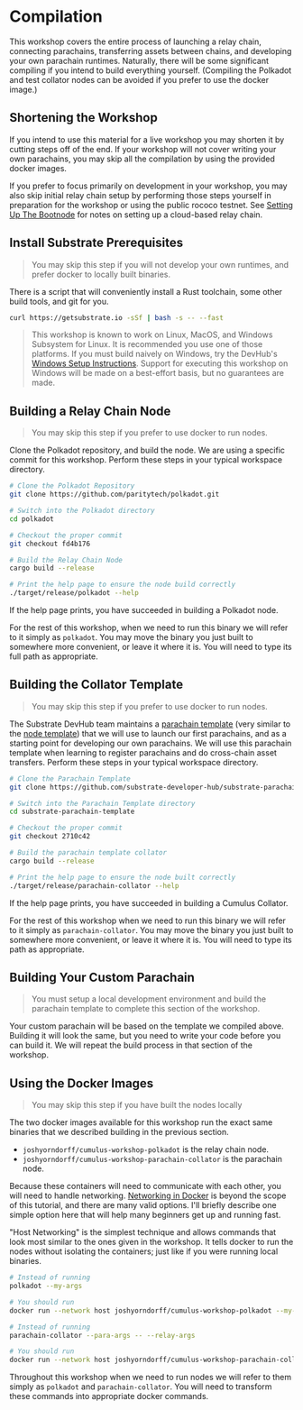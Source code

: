# Compilation

This workshop covers the entire process of launching a relay chain, connecting parachains, transferring assets between
chains, and developing your own parachain runtimes. Naturally, there will be some significant compiling if you intend to
build everything yourself. (Compiling the Polkadot and test collator nodes can be avoided if you prefer to use the
docker image.)

## Shortening the Workshop

If you intend to use this material for a live workshop you may shorten it by cutting steps off of the end. If your
workshop will not cover writing your own parachains, you may skip all the compilation by using the provided docker
images.

If you prefer to focus primarily on development in your workshop, you may also skip initial relay chain setup by
performing those steps yourself in preparation for the workshop or using the public rococo testnet. See
[Setting Up The Bootnode](../SettingUpTheBootnode.md) for notes on setting up a cloud-based relay chain.

## Install Substrate Prerequisites

> You may skip this step if you will not develop your own runtimes, and prefer docker to locally built binaries.

There is a script that will conveniently install a Rust toolchain, some other build tools, and git for you.

```bash
curl https://getsubstrate.io -sSf | bash -s -- --fast
```

> This workshop is known to work on Linux, MacOS, and Windows Subsystem for Linux. It is recommended you use one of
> those platforms. If you must build naively on Windows, try the DevHub's
> [Windows Setup Instructions](https://substrate.dev/docs/en/knowledgebase/getting-started/windows-users). Support for
> executing this workshop on Windows will be made on a best-effort basis, but no guarantees are made.

## Building a Relay Chain Node

> You may skip this step if you prefer to use docker to run nodes.

Clone the Polkadot repository, and build the node. We are using a specific commit for this workshop. Perform these steps
in your typical workspace directory.

```bash
# Clone the Polkadot Repository
git clone https://github.com/paritytech/polkadot.git

# Switch into the Polkadot directory
cd polkadot

# Checkout the proper commit
git checkout fd4b176

# Build the Relay Chain Node
cargo build --release

# Print the help page to ensure the node build correctly
./target/release/polkadot --help
```

If the help page prints, you have succeeded in building a Polkadot node.

For the rest of this workshop, when we need to run this binary we will refer to it simply as `polkadot`. You may move
the binary you just built to somewhere more convenient, or leave it where it is. You will need to type its full path as
appropriate.

## Building the Collator Template

> You may skip this step if you prefer to use docker to run nodes.

The Substrate DevHub team maintains a
[parachain template](https://github.com/substrate-developer-hub/substrate-parachain-template) (very similar to the
[node template](https://github.com/substrate-developer-hub/substrate-node-template)) that we will use to launch our
first parachains, and as a starting point for developing our own parachains. We will use this parachain template when
learning to register parachains and do cross-chain asset transfers. Perform these steps in your typical workspace
directory.

```bash
# Clone the Parachain Template
git clone https://github.com/substrate-developer-hub/substrate-parachain-template.git

# Switch into the Parachain Template directory
cd substrate-parachain-template

# Checkout the proper commit
git checkout 2710c42

# Build the parachain template collator
cargo build --release

# Print the help page to ensure the node built correctly
./target/release/parachain-collator --help
```

If the help page prints, you have succeeded in building a Cumulus Collator.

For the rest of this workshop when we need to run this binary we will refer to it simply as `parachain-collator`. You
may move the binary you just built to somewhere more convenient, or leave it where it is. You will need to type its path
as appropriate.

## Building Your Custom Parachain

> You must setup a local development environment and build the parachain template to complete this section of the
> workshop.

Your custom parachain will be based on the template we compiled above. Building it will look the same, but you need to
write your code before you can build it. We will repeat the build process in that section of the workshop.

## Using the Docker Images

> You may skip this step if you have built the nodes locally

The two docker images available for this workshop run the exact same binaries that we described building in the previous
section.

- `joshyorndorff/cumulus-workshop-polkadot` is the relay chain node.
- `joshyorndorff/cumulus-workshop-parachain-collator` is the parachain node.

Because these containers will need to communicate with each other, you will need to handle networking.
[Networking in Docker](https://docs.docker.com/network/) is beyond the scope of this tutorial, and there are many valid
options. I'll briefly describe one simple option here that will help many beginners get up and running fast.

"Host Networking" is the simplest technique and allows commands that look most similar to the ones given in the
workshop. It tells docker to run the nodes without isolating the containers; just like if you were running local
binaries.

```bash
# Instead of running
polkadot --my-args

# You should run
docker run --network host joshyorndorff/cumulus-workshop-polkadot --my-args
```

```bash
# Instead of running
parachain-collator --para-args -- --relay-args

# You should run
docker run --network host joshyorndorff/cumulus-workshop-parachain-collator --para-args -- --relay-args
```

Throughout this workshop when we need to run nodes we will refer to them simply as `polkadot` and `parachain-collator`.
You will need to transform these commands into appropriate docker commands.
